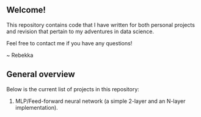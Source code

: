 ## Welcome!

This repository contains code that I have written for both personal projects and revision that pertain to my adventures in data science.

Feel free to contact me if you have any questions!

~ Rebekka

## General overview

Below is the current list of projects in this repository:

1. MLP/Feed-forward neural network (a simple 2-layer and an N-layer implementation).
